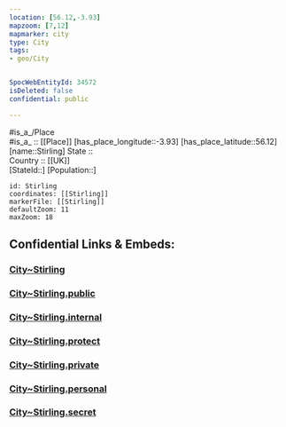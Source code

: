 ```yaml
---
location: [56.12,-3.93] 
mapzoom: [7,12] 
mapmarker: city 
type: City
tags:
- geo/City


SpocWebEntityId: 34572
isDeleted: false
confidential: public

---
```

#is_a_/Place  
#is_a_ :: [[Place]] 
[has_place_longitude::-3.93] 
[has_place_latitude::56.12] 
[name::Stirling] 
State ::  
Country :: [[UK]]  
[StateId::] 
[Population::] 



```leaflet
id: Stirling
coordinates: [[Stirling]] 
markerFile: [[Stirling]] 
defaultZoom: 11 
maxZoom: 18
```


## Confidential Links & Embeds: 

### [City~Stirling](/_Standards/Earth/Continent/Europe/Europe~North/UK/Scotland/counties~Scotland/Stirling/City~Stirling.md) 

### [City~Stirling.public](/_public/Earth/Continent/Europe/Europe~North/UK/Scotland/counties~Scotland/Stirling/City~Stirling.public.md) 

### [City~Stirling.internal](/_internal/Earth/Continent/Europe/Europe~North/UK/Scotland/counties~Scotland/Stirling/City~Stirling.internal.md) 

### [City~Stirling.protect](/_protect/Earth/Continent/Europe/Europe~North/UK/Scotland/counties~Scotland/Stirling/City~Stirling.protect.md) 

### [City~Stirling.private](/_private/Earth/Continent/Europe/Europe~North/UK/Scotland/counties~Scotland/Stirling/City~Stirling.private.md) 

### [City~Stirling.personal](/_personal/Earth/Continent/Europe/Europe~North/UK/Scotland/counties~Scotland/Stirling/City~Stirling.personal.md) 

### [City~Stirling.secret](/_secret/Earth/Continent/Europe/Europe~North/UK/Scotland/counties~Scotland/Stirling/City~Stirling.secret.md)

